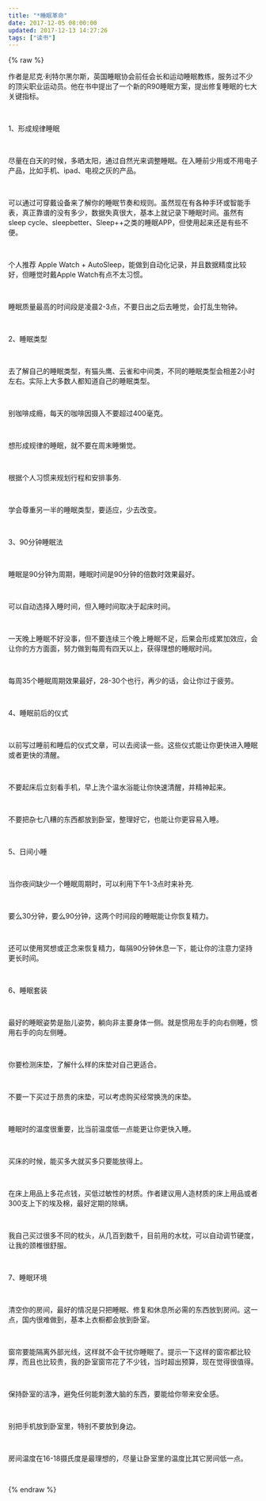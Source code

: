 ```yaml
---
title: "*睡眠革命"
date: 2017-12-05 08:00:00
updated: 2017-12-13 14:27:26
tags: ["读书"]
---
```

{% raw %}
<p>作者是尼克·利特尔黑尔斯，英国睡眠协会前任会长和运动睡眠教练，服务过不少的顶尖职业运动员。他在书中提出了一个新的R90睡眠方案，提出修复睡眠的七大关键指标。</p><p><br/></p><p>1、形成规律睡眠</p><p><br/></p><p>尽量在白天的时候，多晒太阳，通过自然光来调整睡眠。在入睡前少用或不用电子产品，比如手机、ipad、电视之灰的产品。</p><p><br/></p><p>可以通过可穿戴设备来了解你的睡眠节奏和规则。虽然现在有各种手环或智能手表，真正靠谱的没有多少，数据失真很大，基本上就记录下睡眠时间。虽然有sleep cycle、sleepbetter、Sleep++之类的睡眠APP，但使用起来还是有些不便。</p><p><br/></p><p>个人推荐 Apple Watch + AutoSleep，能做到自动化记录，并且数据精度比较好，但睡觉时戴Apple Watch有点不太习惯。</p><p><br/></p><p>睡眠质量最高的时间段是凌晨2-3点，不要日出之后去睡觉，会打乱生物钟。</p><p><br/></p><p>2、睡眠类型</p><p><br/></p><p>去了解自己的睡眠类型，有猫头鹰、云雀和中间类，不同的睡眠类型会相差2小时左右。实际上大多数人都知道自己的睡眠类型。</p><p><br/></p><p>别咖啡成瘾，每天的咖啡因摄入不要超过400毫克。</p><p><br/></p><p>想形成规律的睡眠，就不要在周末睡懒觉。</p><p><br/></p><p>根据个人习惯来规划行程和安排事务.</p><p><br/></p><p>学会尊重另一半的睡眠类型，要适应，少去改变。</p><p><br/></p><p>3、90分钟睡眠法</p><p><br/></p><p>睡眠是90分钟为周期，睡眠时间是90分钟的倍数时效果最好。</p><p><br/></p><p>可以自动选择入睡时间，但入睡时间取决于起床时间。</p><p><br/></p><p>一天晚上睡眠不好没事，但不要连续三个晚上睡眠不足，后果会形成累加效应，会让你的方方面面，努力做到每周有四天以上，获得理想的睡眠时间。</p><p><br/></p><p>每周35个睡眠周期效果最好，28-30个也行，再少的话，会让你过于疲劳。</p><p><br/></p><p>4、睡眠前后的仪式</p><p><br/></p><p>以前写过睡前和睡后的仪式文章，可以去阅读一些。这些仪式能让你更快进入睡眠或者更快的清醒。</p><p><br/></p><p>不要起床后立刻看手机，早上洗个温水浴能让你快速清醒，并精神起来。</p><p><br/></p><p>不要把杂七八糟的东西都放到卧室，整理好它，也能让你更容易入睡。</p><p><br/></p><p>5、日间小睡</p><p><br/></p><p>当你夜间缺少一个睡眠周期时，可以利用下午1-3点时来补充.</p><p><br/></p><p>要么30分钟，要么90分钟，这两个时间段的睡眠能让你恢复精力。</p><p><br/></p><p>还可以使用冥想或正念来恢复精力，每隔90分钟休息一下，能让你的注意力坚持更长时间。</p><p><br/></p><p>6、睡眠套装</p><p><br/></p><p>最好的睡眠姿势是胎儿姿势，躺向非主要身体一侧。就是惯用左手的向右侧睡，惯用右手的向左侧睡。</p><p><br/></p><p>你要检测床垫，了解什么样的床垫对自己更适合。</p><p><br/></p><p>不要一下买过于昂贵的床垫，可以考虑购买经常换洗的床垫。</p><p><br/></p><p>睡眠时的温度很重要，比当前温度低一点能更让你更快入睡。</p><p><br/></p><p>买床的时候，能买多大就买多只要能放得上。</p><p><br/></p><p>在床上用品上多花点钱，买低过敏性的材质。作者建议用人造材质的床上用品或者300支上下的埃及棉，最好定期的除螨。</p><p><br/></p><p>我自己买过很多不同的枕头，从几百到数千，目前用的水枕，可以自动调节硬度，让我的颈椎很舒服。</p><p><br/></p><p>7、睡眠环境</p><p><br/></p><p>清空你的房间，最好的情况是只把睡眠、修复和休息所必需的东西放到房间。这一点，国内很难做到，基本上衣橱都会放到卧室。</p><p><br/></p><p>窗帘要能隔离外部光线，这样就不会干扰你睡眠了。提示一下这样的窗帘都比较厚，而且也比较贵，我的卧室窗帘花了不少钱，当时超出预算，现在觉得很值得。</p><p><br/></p><p>保持卧室的洁净，避免任何能刺激大脑的东西，要能给你带来安全感。</p><p><br/></p><p>别把手机放到卧室里，特别不要放到身边。</p><p><br/></p><p>房间温度在16-18摄氏度是最理想的，尽量让卧室里的温度比其它房间低一点。</p><p><br/></p>
{% endraw %}
